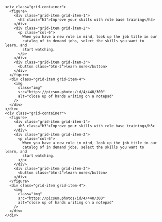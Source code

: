     <div class="grid-container">
      <figure>
        <div class="grid-item grid-item-1">
          <h3 class="h3">Improve your skills with role base training</h3>
        </div>
        <div class="grid-item grid-item-2">
          <p class="col-6">
            When you have a new role in mind, look up the job title in our
            catalog of in demand jobs, select the skills you want to learn, and
            start watching.
          </p>
        </div>
        <div class="grid-item grid-item-3">
          <button class="btn-2">learn more</button>
        </div>
      </figure>
      <div class="grid-item grid-item-4">
        <img
          class="img"
          src="https://picsum.photos/id/4/440/300"
          alt="close up of hands writing on a notepad"
        />
      </div>
    </div>
    <div class="grid-container">
      <figure>
        <div class="grid-item grid-item-1">
          <h3 class="h3">Improve your skills with role base training</h3>
        </div>
        <div class="grid-item grid-item-2">
          <p class="col-6">
            When you have a new role in mind, look up the job title in our
            catalog of in demand jobs, select the skills you want to learn, and
            start watching.
          </p>
        </div>
        <div class="grid-item grid-item-3">
          <button class="btn-2">learn more</button>
        </div>
      </figure>
      <div class="grid-item grid-item-4">
        <img
          class="img"
          src="https://picsum.photos/id/4/440/300"
          alt="close up of hands writing on a notepad"
        />
      </div>
    </div>